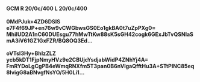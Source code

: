 #### GCM R 20/0c/400 L 20/0c/400
**0MdPJuk+4ZD6DSIS**<br/>**e7F4f69JP+en76w9vCWGbwsGS0Eo1gkBA0t7uZpPXg0=**<br/>**MhiIUD2A1nC60DUEsgu77hMwTtKw88sK5sGH42cogk6GExJbTvQSNlaSmA3iV61GZ1GxFZR/BQ8OQ3Ed...**<br/><br/>
**oVTsl3Hy+BhIzZLZ**<br/>**ycb5kDT1FjpNmyHVz9e2CBUjcYsdjabWidP4ZNhYj4A=**<br/>**FmRYDoLgCgPB4eWmqRNXfm5T3pan0B6nVlgaQfftHu3A+STtPlNC85eq8IvigG8aBNvgfNsYO/5H0Li1...**